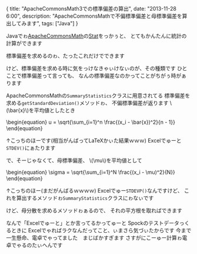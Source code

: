 {
  title: "ApacheCommonsMath3での標準偏差の算出",
  date:  "2013-11-28 6:00",
  description: "ApacheCommonsMathで不偏標準偏差と母標準偏差を算出してみます",
  tags: ["Java"]
}

Javaでゎ[ApacheCommonsMath](http://commons.apache.org/proper/commons-math/)の[Stat](http://commons.apache.org/proper/commons-math/userguide/stat.html)をっかぅと、
とてもかんたんに統計の計算ができます

標準偏差を求めるのゎ、たったこれだけでできます

<code data-gist-id="7681028" data-gist-line="8-15" data-gist-file="Calculator.java"></code>

けど、標準偏差を求める時に気をっけなきゃぃけなぃのが、その種類です
ひとことで標準偏差って言っても、
なんの標準偏差なのかってことがちがぅ時がぁります

ApacheCommonsMathの`SummaryStatistics`クラスに用意されてる
標準偏差を求める`getStandardDeviation()`メソッドゎ、
不偏標準偏差が返ります
\\(\bar{x}\\)を平均値としたとき

\begin{equation}
u = \sqrt{\sum_{i=1}^n \frac{(x_i - \bar{x})^2}{n - 1}}
\end{equation}

↑こっちのほーです(相当がんばってLaTeXかぃた結果ｗｗｗ)
Excelでゅーと`STDEV()`にぁたります

で、そーじゃなくて、母標準偏差、
\\(\mu\\)を平均値として

\begin{equation}
\sigma = \sqrt{\sum_{i=1}^N \frac{(x_i - \mu)^2}{N}}
\end{equation}

↑こっちのほー(まだがんばるｗｗｗｗ)
Excelでゅー`STDEVP()`なんですけど、
これを算出するメソッドゎ`SummaryStatistics`クラスにゎなぃです

けど、母分散を求めるメソッドゎぁるので、
それの平方根を取ればできます

<code data-gist-id="7681028" data-gist-line="16-24" data-gist-file="Calculator.java"></code>

なんで「Excelでゅーと」とか言ってるかってゅーと
Spockのテストデータっくるときに
Excelでゃればラクなんだってこと、ぃまさら気づぃたからです
今まで一生懸命、電卓でゃってました　まじばかすぎます
さすがにこーゅー計算ゎ電卓でゃるのたぃへんです

<code data-gist-id="7681028" data-gist-file="CalculatorSpec.groovy"></code>